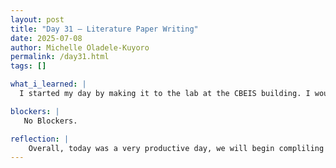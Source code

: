 ```yaml
---
layout: post
title: "Day 31 – Literature Paper Writing"
date: 2025-07-08
author: Michelle Oladele-Kuyoro
permalink: /day31.html
tags: []

what_i_learned: |
  I started my day by making it to the lab at the CBEIS building. I would say that today was a pretty productive day. Dr. Pelumi split us up into sections on how the literature paper will start. It has been interesting so far, seeing the diffrerent ways that many people write about the topic that we've been working on this summer. Over the next three weeks, I will be working with my teammates to finalize our literature paper that will be submitted and presented at the mid summer symposium by the end of this month.  I am looking forward to it to be honest, as i will see the different demonstrations and more indepth presentations of what my cohort has been doing. Right now, Ignatius and I are working together on the literature review section of the paper.

blockers: |
   No Blockers. 

reflection: |
    Overall, today was a very productive day, we will begin compliling our results and findings of the past 7 weeks into a literature paper. I am looking forward to the end of summer symposium. Although it might be nerve wrecking to think about as there will be more people there than at the mid summer symposium, I am looking forward to more information on what my cohort have been doing. I'll also be working with my lab partners on drafting the abstract and literature review section on the final paper.
---
```

